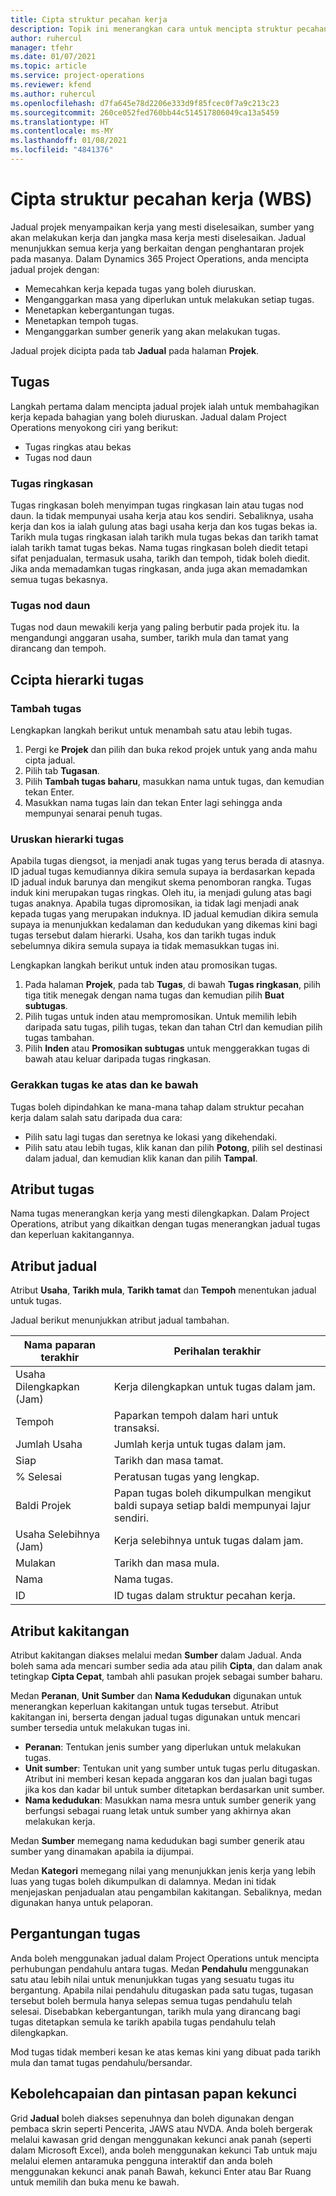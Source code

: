 ```yaml
---
title: Cipta struktur pecahan kerja
description: Topik ini menerangkan cara untuk mencipta struktur pecahan kerja (WBS) termasuk kawalan asas dalam antara muka penjadualan baru.
author: ruhercul
manager: tfehr
ms.date: 01/07/2021
ms.topic: article
ms.service: project-operations
ms.reviewer: kfend
ms.author: ruhercul
ms.openlocfilehash: d7fa645e78d2206e333d9f85fcec0f7a9c213c23
ms.sourcegitcommit: 260ce052fed760bb44c514517806049ca13a5459
ms.translationtype: HT
ms.contentlocale: ms-MY
ms.lasthandoff: 01/08/2021
ms.locfileid: "4841376"
---
```

# <a name="create-a-work-breakdown-structure-wbs"></a>Cipta struktur pecahan kerja (WBS)

Jadual projek menyampaikan kerja yang mesti diselesaikan, sumber yang akan melakukan kerja dan jangka masa kerja mesti diselesaikan. Jadual menunjukkan semua kerja yang berkaitan dengan penghantaran projek pada masanya. Dalam Dynamics 365 Project Operations, anda mencipta jadual projek dengan:

  - Memecahkan kerja kepada tugas yang boleh diuruskan.
  - Menganggarkan masa yang diperlukan untuk melakukan setiap tugas.
  - Menetapkan kebergantungan tugas.
  - Menetapkan tempoh tugas.
  - Menganggarkan sumber generik yang akan melakukan tugas. 

Jadual projek dicipta pada tab **Jadual** pada halaman **Projek**.

## <a name="tasks"></a>Tugas

Langkah pertama dalam mencipta jadual projek ialah untuk membahagikan kerja kepada bahagian yang boleh diuruskan. Jadual dalam Project Operations menyokong ciri yang berikut:

- Tugas ringkas atau bekas
- Tugas nod daun

### <a name="summary-tasks"></a>Tugas ringkasan

Tugas ringkasan boleh menyimpan tugas ringkasan lain atau tugas nod daun. Ia tidak mempunyai usaha kerja atau kos sendiri. Sebaliknya, usaha kerja dan kos ia ialah gulung atas bagi usaha kerja dan kos tugas bekas ia. Tarikh mula tugas ringkasan ialah tarikh mula tugas bekas dan tarikh tamat ialah tarikh tamat tugas bekas. Nama tugas ringkasan boleh diedit tetapi sifat penjadualan, termasuk usaha, tarikh dan tempoh, tidak boleh diedit. Jika anda memadamkan tugas ringkasan, anda juga akan memadamkan semua tugas bekasnya.

### <a name="leaf-node-tasks"></a>Tugas nod daun

Tugas nod daun mewakili kerja yang paling berbutir pada projek itu. Ia mengandungi anggaran usaha, sumber, tarikh mula dan tamat yang dirancang dan tempoh.

## <a name="create-a-task-hierarchy"></a>Ccipta hierarki tugas

### <a name="add-a-task"></a>Tambah tugas

Lengkapkan langkah berikut untuk menambah satu atau lebih tugas.

1. Pergi ke **Projek** dan pilih dan buka rekod projek untuk yang anda mahu cipta jadual. 
2. Pilih tab **Tugasan**. 
3. Pilih **Tambah tugas baharu**, masukkan nama untuk tugas, dan kemudian tekan Enter.
2. Masukkan nama tugas lain dan tekan Enter lagi sehingga anda mempunyai senarai penuh tugas.

### <a name="manage-hierarchy-of-a-task"></a>Uruskan hierarki tugas

Apabila tugas diengsot, ia menjadi anak tugas yang terus berada di atasnya. ID jadual tugas kemudiannya dikira semula supaya ia berdasarkan kepada ID jadual induk barunya dan mengikut skema penomboran rangka. Tugas induk kini merupakan tugas ringkas. Oleh itu, ia menjadi gulung atas bagi tugas anaknya. Apabila tugas dipromosikan, ia tidak lagi menjadi anak kepada tugas yang merupakan induknya. ID jadual kemudian dikira semula supaya ia menunjukkan kedalaman dan kedudukan yang dikemas kini bagi tugas tersebut dalam hierarki. Usaha, kos dan tarikh tugas induk sebelumnya dikira semula supaya ia tidak memasukkan tugas ini.

Lengkapkan langkah berikut untuk inden atau promosikan tugas.

1. Pada halaman **Projek**, pada tab **Tugas**, di bawah **Tugas ringkasan**, pilih tiga titik menegak dengan nama tugas dan kemudian pilih **Buat subtugas**. 
2. Pilih tugas untuk inden atau mempromosikan. Untuk memilih lebih daripada satu tugas, pilih tugas, tekan dan tahan Ctrl dan kemudian pilih tugas tambahan.
2. Pilih **Inden** atau **Promosikan subtugas**  untuk menggerakkan tugas di bawah atau keluar daripada tugas ringkasan.

### <a name="move-tasks-up-and-down"></a>Gerakkan tugas ke atas dan ke bawah

Tugas boleh dipindahkan ke mana-mana tahap dalam struktur pecahan kerja dalam salah satu daripada dua cara:

- Pilih satu lagi tugas dan seretnya ke lokasi yang dikehendaki.
- Pilih satu atau lebih tugas, klik kanan dan pilih **Potong**, pilih sel destinasi dalam jadual, dan kemudian klik kanan dan pilih **Tampal**.

## <a name="task-attributes"></a>Atribut tugas

Nama tugas menerangkan kerja yang mesti dilengkapkan. Dalam Project Operations, atribut yang dikaitkan dengan tugas menerangkan jadual tugas dan keperluan kakitangannya.

## <a name="schedule-attributes"></a>Atribut jadual

Atribut **Usaha**, **Tarikh mula**, **Tarikh tamat** dan **Tempoh** menentukan jadual untuk tugas.

Jadual berikut menunjukkan atribut jadual tambahan.

| **Nama paparan terakhir** | **Perihalan terakhir** |
| --- | --- |
| Usaha Dilengkapkan (Jam) | Kerja dilengkapkan untuk tugas dalam jam. |
| Tempoh | Paparkan tempoh dalam hari untuk transaksi. |
| Jumlah Usaha | Jumlah kerja untuk tugas dalam jam. |
| Siap | Tarikh dan masa tamat. |
| % Selesai | Peratusan tugas yang lengkap. |
| Baldi Projek | Papan tugas boleh dikumpulkan mengikut baldi supaya setiap baldi mempunyai lajur sendiri. |
| Usaha Selebihnya (Jam) | Kerja selebihnya untuk tugas dalam jam. |
| Mulakan | Tarikh dan masa mula. |
| Nama | Nama tugas. |
| ID | ID tugas dalam struktur pecahan kerja. |

## <a name="staffing-attributes"></a>Atribut kakitangan

Atribut kakitangan diakses melalui medan **Sumber** dalam Jadual. Anda boleh sama ada mencari sumber sedia ada atau pilih **Cipta**, dan dalam anak tetingkap **Cipta Cepat**, tambah ahli pasukan projek sebagai sumber baharu.

Medan **Peranan**, **Unit Sumber** dan **Nama Kedudukan** digunakan untuk menerangkan keperluan kakitangan untuk tugas tersebut. Atribut kakitangan ini, berserta dengan jadual tugas digunakan untuk mencari sumber tersedia untuk melakukan tugas ini.

   - **Peranan**: Tentukan jenis sumber yang diperlukan untuk melakukan tugas.
   - **Unit sumber**: Tentukan unit yang sumber untuk tugas perlu ditugaskan. Atribut ini memberi kesan kepada anggaran kos dan jualan bagi tugas jika kos dan kadar bil untuk sumber ditetapkan berdasarkan unit sumber.
   - **Nama kedudukan**: Masukkan nama mesra untuk sumber generik yang berfungsi sebagai ruang letak untuk sumber yang akhirnya akan melakukan kerja.

Medan **Sumber** memegang nama kedudukan bagi sumber generik atau sumber yang dinamakan apabila ia dijumpai.

Medan **Kategori** memegang nilai yang menunjukkan jenis kerja yang lebih luas yang tugas boleh dikumpulkan di dalamnya. Medan ini tidak menjejaskan penjadualan atau pengambilan kakitangan. Sebaliknya, medan digunakan hanya untuk pelaporan.

## <a name="task-dependencies"></a>Pergantungan tugas

Anda boleh menggunakan jadual dalam Project Operations untuk mencipta perhubungan pendahulu antara tugas. Medan **Pendahulu** menggunakan satu atau lebih nilai untuk menunjukkan tugas yang sesuatu tugas itu bergantung. Apabila nilai pendahulu ditugaskan pada satu tugas, tugasan tersebut boleh bermula hanya selepas semua tugas pendahulu telah selesai. Disebabkan kebergantungan, tarikh mula yang dirancang bagi tugas ditetapkan semula ke tarikh apabila tugas pendahulu telah dilengkapkan.

Mod tugas tidak memberi kesan ke atas kemas kini yang dibuat pada tarikh mula dan tamat tugas pendahulu/bersandar.

## <a name="accessibility-and-keyboard-shortcuts"></a>Kebolehcapaian dan pintasan papan kekunci

Grid **Jadual** boleh diakses sepenuhnya dan boleh digunakan dengan pembaca skrin seperti Pencerita, JAWS atau NVDA. Anda boleh bergerak melalui kawasan grid dengan menggunakan kekunci anak panah (seperti dalam Microsoft Excel), anda boleh menggunakan kekunci Tab untuk maju melalui elemen antaramuka pengguna interaktif dan anda boleh menggunakan kekunci anak panah Bawah, kekunci Enter atau Bar Ruang untuk memilih dan buka menu ke bawah.
